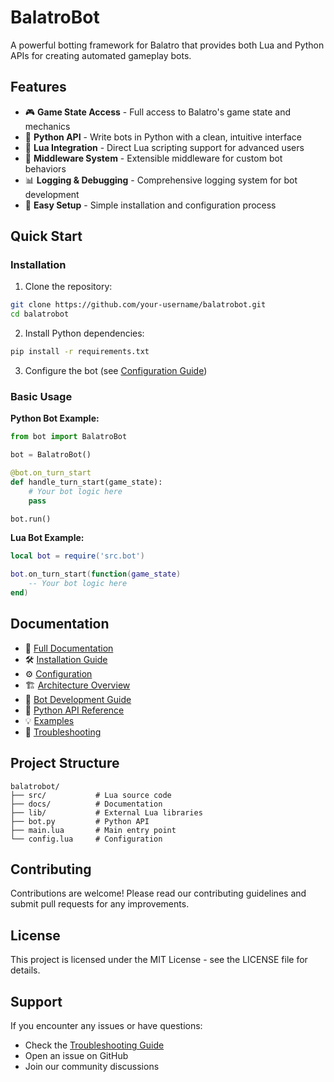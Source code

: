 # BalatroBot

A powerful botting framework for Balatro that provides both Lua and Python APIs for creating automated gameplay bots.

## Features

- 🎮 **Game State Access** - Full access to Balatro's game state and mechanics
- 🐍 **Python API** - Write bots in Python with a clean, intuitive interface
- 🌙 **Lua Integration** - Direct Lua scripting support for advanced users
- 🔌 **Middleware System** - Extensible middleware for custom bot behaviors
- 📊 **Logging & Debugging** - Comprehensive logging system for bot development
- 🚀 **Easy Setup** - Simple installation and configuration process

## Quick Start

### Installation

1. Clone the repository:
```bash
git clone https://github.com/your-username/balatrobot.git
cd balatrobot
```

2. Install Python dependencies:
```bash
pip install -r requirements.txt
```

3. Configure the bot (see [Configuration Guide](docs/configuration.md))

### Basic Usage

**Python Bot Example:**
```python
from bot import BalatroBot

bot = BalatroBot()

@bot.on_turn_start
def handle_turn_start(game_state):
    # Your bot logic here
    pass

bot.run()
```

**Lua Bot Example:**
```lua
local bot = require('src.bot')

bot.on_turn_start(function(game_state)
    -- Your bot logic here
end)
```

## Documentation

- 📖 [Full Documentation](https://your-username.github.io/balatrobot/)
- 🛠️ [Installation Guide](docs/installation.md)
- ⚙️ [Configuration](docs/configuration.md)
- 🏗️ [Architecture Overview](docs/architecture.md)
- 🤖 [Bot Development Guide](docs/bot-development.md)
- 🐍 [Python API Reference](docs/python-api.md)
- 💡 [Examples](docs/examples.md)
- 🔧 [Troubleshooting](docs/troubleshooting.md)

## Project Structure

```
balatrobot/
├── src/           # Lua source code
├── docs/          # Documentation
├── lib/           # External Lua libraries
├── bot.py         # Python API
├── main.lua       # Main entry point
└── config.lua     # Configuration
```

## Contributing

Contributions are welcome! Please read our contributing guidelines and submit pull requests for any improvements.

## License

This project is licensed under the MIT License - see the LICENSE file for details.

## Support

If you encounter any issues or have questions:

- Check the [Troubleshooting Guide](docs/troubleshooting.md)
- Open an issue on GitHub
- Join our community discussions

